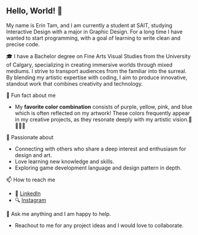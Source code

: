 ## Hello, World! 👋

My name is Erin Tam, and I am currently a student at SAIT, studying Interactive Design with a major in Graphic Design. For a long time I have wanted to start programming, with a goal of learning to write clean and precise code.

🎓 I have a Bachelor degree on Fine Arts Visual Studies from the University of Calgary, specializing in creating immersive worlds through mixed mediums. I strive to transport audiences from the familiar into the surreal. By blending my artistic expertise with coding, I aim to produce innovative, standout work that combines creativity and technology.

🔖 Fun fact about me
<ul>
  <li>
My <strong>favorite color combination</strong> consists of purple, yellow, pink, and blue which is often reflected on my artwork! These colors frequently appear in my creative projects, as they resonate deeply with my artistic vision.💜💗💛💙
  </li>
</ul>

🤟 Passionate about 
<ul> 
  <li>
    Connecting with others who share a deep interest and enthusiasm for design and art. 
  </li>
  <li>
    Love learning new knowledge and skills.
  </li>
  <li>
    Exploring game development language and design pattern in depth.
  </li>
</ul>

📫 How to reach me
<ul>
  <li>
   👔 <a href="https://www.linkedin.com/in/erintam23/">LinkedIn</a> 
  </li>
  <li>
   🔍 <a href="https://www.instagram.com/mycolour_palette23/">Instagram</a>
  </li>
</ul>

💬 Ask me anything and I am happy to help. 
<ul>
  <li>
    Reachout to me for any project ideas and I would love to collaborate. 
  </li>
</ul>

